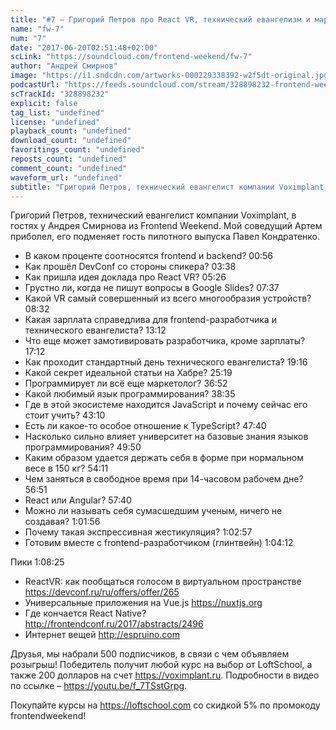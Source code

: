```yaml
---
title: "#7 – Григорий Петров про React VR, технический евангелизм и маркетинг"
name: "fw-7"
num: "7"
date: "2017-06-20T02:51:48+02:00"
scLink: "https://soundcloud.com/frontend-weekend/fw-7"
author: "Андрей Смирнов"
image: "https://i1.sndcdn.com/artworks-000229338392-w2f5dt-original.jpg"
podcastUrl: "https://feeds.soundcloud.com/stream/328898232-frontend-weekend-fw-7.m4a"
scTrackId: "328898232"
explicit: false
tag_list: "undefined"
license: "undefined"
playback_count: "undefined"
download_count: "undefined"
favoritings_count: "undefined"
reposts_count: "undefined"
comment_count: "undefined"
waveform_url: "undefined"
subtitle: "Григорий Петров, технический евангелист компании Voximplant, в гостях у Андрея Смирнова из Frontend Weekend. Мой соведущий Артем приболел, его подменяет гость пилотного выпуска Павел Кондратенко."
---
```

Григорий Петров, технический евангелист компании Voximplant, в гостях у Андрея Смирнова из Frontend Weekend. Мой соведущий Артем приболел, его подменяет гость пилотного выпуска Павел Кондратенко.

- В каком проценте соотносятся frontend и backend? <timecode sec="56">00:56</timecode>
- Как прошёл DevConf со стороны спикера? <timecode sec="218">03:38</timecode>
- Как пришла идея доклада про React VR? <timecode sec="326">05:26</timecode>
- Грустно ли, когда не пишут вопросы в Google Slides? <timecode sec="457">07:37</timecode>
- Какой VR самый совершенный из всего многообразия устройств? <timecode sec="512">08:32</timecode>
- Какая зарплата справедлива для frontend-разработчика и технического евангелиста? <timecode sec="792">13:12</timecode>
- Что еще может замотивировать разработчика, кроме зарплаты? <timecode sec="1032">17:12</timecode>
- Как проходит стандартный день технического евангелиста? <timecode sec="1156">19:16</timecode>
- Какой секрет идеальной статьи на Хабре? <timecode sec="1519">25:19</timecode>
- Программирует ли всё еще маркетолог? <timecode sec="2212">36:52</timecode>
- Какой любимый язык программирования? <timecode sec="2315">38:35</timecode>
- Где в этой экосистеме находится JavaScript и почему сейчас его стоит учить? <timecode sec="2590">43:10</timecode>
- Есть ли какое-то особое отношение к TypeScript? <timecode sec="2860">47:40</timecode>
- Насколько сильно влияет университет на базовые знания языков программирования? <timecode sec="2990">49:50</timecode>
- Каким образом удается держать себя в форме при нормальном весе в 150 кг? <timecode sec="3251">54:11</timecode>
- Чем заняться в свободное время при 14-часовом рабочем дне? <timecode sec="3411">56:51</timecode>
- React или Angular? <timecode sec="3460">57:40</timecode>
- Можно ли называть себя сумасшедшим ученым, ничего не создавая? <timecode sec="3716">1:01:56</timecode>
- Почему такая экспрессивная жестикуляция? <timecode sec="3777">1:02:57</timecode>
- Готовим вместе с frontend-разработчиком (глинтвейн) <timecode sec="3852">1:04:12</timecode>

Пики <timecode sec="4105">1:08:25</timecode>
- ReactVR: как пообщаться голосом в виртуальном пространстве https://devconf.ru/ru/offers/offer/265
- Универсальные приложения на Vue.js https://nuxtjs.org
- Где кончается React Native? http://frontendconf.ru/2017/abstracts/2496
- Интернет вещей http://espruino.com

Друзья, мы набрали 500 подписчиков, в связи с чем объявляем розыгрыш! Победитель получит любой курс на выбор от LoftSchool, а также 200 долларов на счет https://voximplant.ru. Подробности в видео по ссылке – https://youtu.be/f_7TSstGrpg. 

Покупайте курсы на https://loftschool.com со скидкой 5% по промокоду frontendweekend!